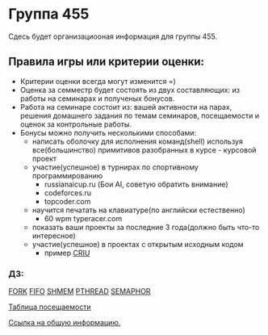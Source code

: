 # Группа 455

Сдесь будет организациооная информация для группы 455.

## Правила игры или критерии оценки:

* Критерии оценки всегда могут изменится =)
* Оценка за семместр будет состоять из двух составляющих: из работы на семинарах и полученых бонусов.
* Работа на семинаре состоит из: вашей активности на парах, решения домашнего задания по темам семинаров, посещаемости и оценок за контрольные работы.
* Бонусы можно получить несколькими способами:
	* написать оболочку для исполнения команд(shell) используя все(большинство) примитивов разобранных в курсе - курсовой проект
	* участие(успешное) в турнирах по спортивному программированию
		* russianaicup.ru (Бои AI, советую обратить внимание)
		* codeforces.ru
		* topcoder.com
	* научится печатать на клавиатуре(по английски естественно)
		* 60 wpm typeracer.com
	* показать ваши проекты за последние 3 года(должно быть что-то интересное)
	* участие(успешное) в проектах с открытым исходным кодом
		* пример [CRIU](https://github.com/xemul/criu)

### ДЗ:
[FORK](task-fork.md)
[FIFO](task-fifo.md)
[SHMEM](task-shmem.md)
[PTHREAD](task-pthread.md)
[SEMAPHOR](task-semaphor.md)

[Таблица посещаемости](https://goo.gl/p3JRbA)

[Ссылка на общую информацию.](README.md)
